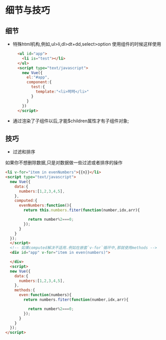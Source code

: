 # 细节与技巧

## 细节
  - 特殊html机构,例如,ul>li,dl>dt+dd,select>option 使用组件的时候这样使用
    ```html
      <ul id="app">
        <li is="test"></li>
      </ul>
      <script type="text/javascript">
        new Vue({
          el:"#app",
          component:{
            test:{
              template:"<li>呵呵</li>"
            }
          }
        })
      </script>
    ```
  - 通过渲染了子组件以后,才能$children属性才有子组件对象;

## 技巧
  - 过滤和排序

  如果你不想删除数据,只是对数据做一些过滤或者排序的操作
  ```html
  <li v-for="item in evenNumbers">{{n}}</li>
  <script type="text/javascript">
    new Vue({
      data:{
        numbers:[1,2,3,4,5],
      },
      computed:{
        evenNumbers:function(){
          return this.numbers.fiter(function(number,idx,arr){

            return number%2===0;
          });
        }
      }
    });
    </script>
    <!-- 如果computed解决不适用.例如在嵌套`v-for`循环中,那就使用methods -->
    <div id="app" v-for="item in even(numbers)">

    </div>
    <script>
    new Vue({
      data:{
        numbers:[1,2,3,4,5],
      },
      methods:{
        even:function(numbers){
          return numbers.fiter(function(number,idx,arr){

            return number%2===0;
          });
        }
      }
    });
  </script>
  ```
